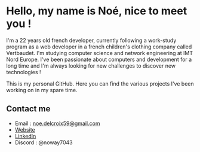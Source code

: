 # Hello, my name is **Noé**, nice to meet you !

I'm a 22 years old french developer, currently following a work-study program as a web developer in a french children's clothing company called Vertbaudet. I'm studying computer science and network engineering at IMT Nord Europe.
I've been passionate about computers and development for a long time and I'm always looking for new challenges to discover new technologies !

This is my personal GitHub. Here you can find the various projects I've been working on in my spare time.

## Contact me
- Email : noe.delcroix59@gmail.com
- [Website](https://www.noedelcroix.com/)
- [LinkedIn](https://www.linkedin.com/in/no%C3%A9-delcroix-0ab6411b8/)
- Discord : @noway7043
